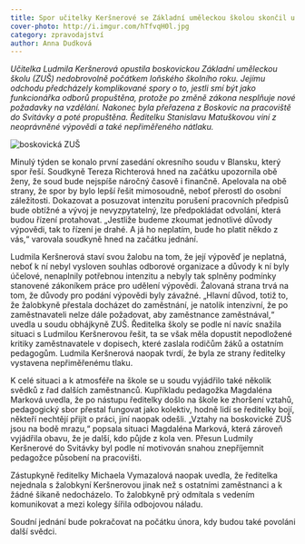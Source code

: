 ```yaml
---
title: Spor učitelky Keršnerové se Základní uměleckou školou skončil u soudu
cover-photo: http://i.imgur.com/hTfvqH0l.jpg
category: zpravodajství
author: Anna Dudková
---
```


*Učitelka Ludmila Keršnerová opustila boskovickou Základní uměleckou školu (ZUŠ) nedobrovolně počátkem loňského školního roku. Jejímu odchodu předcházely komplikované spory o to, jestli smí být jako funkcionářka odborů propuštěna, protože po změně zákona nesplňuje nové požadavky na vzdělání. Nakonec byla přeřazena z Boskovic na pracoviště do Svitávky a poté propuštěna. Ředitelku Stanislavu Matuškovou viní z neoprávněné výpovědi a také nepřiměřeného nátlaku.*

<img src="http://i.imgur.com/4ldHVC3.jpg" alt="boskovická ZUŠ" class="img-responsive img-popup" data-author="Tomáš Znamenáček">

Minulý týden se konalo první zasedání okresního soudu v Blansku, který spor řeší. Soudkyně Tereza Richterová hned na začátku upozornila obě ženy, že soud bude nejspíše náročný časově i finančně. Apelovala na obě strany, že spor by bylo lepší řešit mimosoudně, neboť přerostl do osobní záležitosti. Dokazovat a posuzovat intenzitu porušení pracovních předpisů bude obtížné a vývoj je nevyzpytatelný, lze předpokládat odvolání, která budou řízení protahovat. „Jestliže budeme zkoumat jednotlivé důvody výpovědi, tak to řízení je drahé. A já ho neplatím, bude ho platit někdo z vás,“ varovala soudkyně hned na začátku jednání.

Ludmila Keršnerová staví svou žalobu na tom, že její výpověď je neplatná, neboť k ní nebyl vysloven souhlas odborové organizace a důvody k ní byly účelové, nenaplnily potřebnou intenzitu a nebyly tak splněny podmínky stanovené zákoníkem práce pro udělení výpovědi. Žalovaná strana trvá na tom, že důvody pro podání výpovědi byly závažné. „Hlavní důvod, totiž to, že žalobkyně přestala docházet do zaměstnání, je natolik intenzivní, že po zaměstnavateli nelze dále požadovat, aby zaměstnance zaměstnával,“ uvedla u soudu obhájkyně ZUŠ. Ředitelka školy se podle ní navíc snažila situaci s Ludmilou Keršnerovou řešit, ta se však měla dopustit nepodložené kritiky zaměstnavatele v dopisech, které zaslala rodičům žáků a ostatním pedagogům. Ludmila Keršnerová naopak tvrdí, že byla ze strany ředitelky vystavena nepřiměřenému tlaku.

K celé situaci a k atmosféře na škole se u soudu vyjádřilo také několik svědků z řad dalších zaměstnanců. Kupříkladu pedagožka Magdaléna Marková uvedla, že po nástupu ředitelky došlo na škole ke zhoršení vztahů, pedagogický sbor přestal fungovat jako kolektiv, hodně lidí se ředitelky bojí, někteří nechtějí přijít o práci, jiní naopak odešli. „Vztahy na boskovické ZUŠ jsou na bodě mrazu,“ popsala situaci Magdaléna Marková, která zároveň vyjádřila obavu, že je další, kdo půjde z kola ven. Přesun Ludmily Keršnerové do Svitávky byl podle ní motivován snahou znepříjemnit pedagožce působení na pracovišti. 

Zástupkyně ředitelky Michaela Vymazalová naopak uvedla, že ředitelka nejednala s žalobkyní Keršnerovou jinak než s ostatními zaměstnanci a k žádné šikaně nedocházelo. To žalobkyně prý odmítala s vedením komunikovat a mezi kolegy šířila odbojovou náladu.

Soudní jednání bude pokračovat na počátku února, kdy budou také povoláni další svědci.
